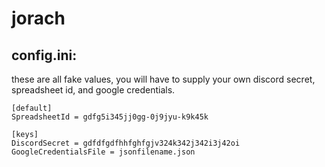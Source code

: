 # jorach

## config.ini:
these are all fake values, you will have to supply your own discord secret, spreadsheet id, and google credentials.
```
[default]
SpreadsheetId = gdfg5i345jj0gg-0j9jyu-k9k45k

[keys]
DiscordSecret = gdfdfgdfhhfghfgjv324k342j342i3j42oi
GoogleCredentialsFile = jsonfilename.json
